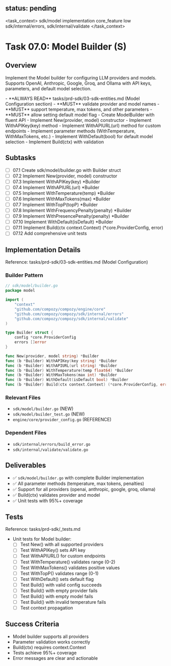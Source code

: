 ## status: pending

<task_context>
<domain>sdk/model</domain>
<type>implementation</type>
<scope>core_feature</scope>
<complexity>low</complexity>
<dependencies>sdk/internal/errors, sdk/internal/validate</dependencies>
</task_context>

# Task 07.0: Model Builder (S)

## Overview

Implement the Model builder for configuring LLM providers and models. Supports OpenAI, Anthropic, Google, Groq, and Ollama with API keys, parameters, and default model selection.

<critical>
- **ALWAYS READ** tasks/prd-sdk/03-sdk-entities.md (Model Configuration section)
- **MUST** validate provider and model names
- **MUST** support temperature, max tokens, and other parameters
- **MUST** allow setting default model flag
</critical>

<requirements>
- Create ModelBuilder with fluent API
- Implement New(provider, model) constructor
- Implement WithAPIKey(key) method
- Implement WithAPIURL(url) method for custom endpoints
- Implement parameter methods (WithTemperature, WithMaxTokens, etc.)
- Implement WithDefault(bool) for default model selection
- Implement Build(ctx) with validation
</requirements>

## Subtasks

- [ ] 07.1 Create sdk/model/builder.go with Builder struct
- [ ] 07.2 Implement New(provider, model) constructor
- [ ] 07.3 Implement WithAPIKey(key) *Builder
- [ ] 07.4 Implement WithAPIURL(url) *Builder
- [ ] 07.5 Implement WithTemperature(temp) *Builder
- [ ] 07.6 Implement WithMaxTokens(max) *Builder
- [ ] 07.7 Implement WithTopP(topP) *Builder
- [ ] 07.8 Implement WithFrequencyPenalty(penalty) *Builder
- [ ] 07.9 Implement WithPresencePenalty(penalty) *Builder
- [ ] 07.10 Implement WithDefault(isDefault) *Builder
- [ ] 07.11 Implement Build(ctx context.Context) (*core.ProviderConfig, error)
- [ ] 07.12 Add comprehensive unit tests

## Implementation Details

Reference: tasks/prd-sdk/03-sdk-entities.md (Model Configuration)

### Builder Pattern

```go
// sdk/model/builder.go
package model

import (
    "context"
    "github.com/compozy/compozy/engine/core"
    "github.com/compozy/compozy/sdk/internal/errors"
    "github.com/compozy/compozy/sdk/internal/validate"
)

type Builder struct {
    config *core.ProviderConfig
    errors []error
}

func New(provider, model string) *Builder
func (b *Builder) WithAPIKey(key string) *Builder
func (b *Builder) WithAPIURL(url string) *Builder
func (b *Builder) WithTemperature(temp float64) *Builder
func (b *Builder) WithMaxTokens(max int) *Builder
func (b *Builder) WithDefault(isDefault bool) *Builder
func (b *Builder) Build(ctx context.Context) (*core.ProviderConfig, error)
```

### Relevant Files

- `sdk/model/builder.go` (NEW)
- `sdk/model/builder_test.go` (NEW)
- `engine/core/provider_config.go` (REFERENCE)

### Dependent Files

- `sdk/internal/errors/build_error.go`
- `sdk/internal/validate/validate.go`

## Deliverables

- ✅ `sdk/model/builder.go` with complete Builder implementation
- ✅ All parameter methods (temperature, max tokens, penalties)
- ✅ Support for all providers (openai, anthropic, google, groq, ollama)
- ✅ Build(ctx) validates provider and model
- ✅ Unit tests with 95%+ coverage

## Tests

Reference: tasks/prd-sdk/_tests.md

- Unit tests for Model builder:
  - [ ] Test New() with all supported providers
  - [ ] Test WithAPIKey() sets API key
  - [ ] Test WithAPIURL() for custom endpoints
  - [ ] Test WithTemperature() validates range (0-2)
  - [ ] Test WithMaxTokens() validates positive values
  - [ ] Test WithTopP() validates range (0-1)
  - [ ] Test WithDefault() sets default flag
  - [ ] Test Build() with valid config succeeds
  - [ ] Test Build() with empty provider fails
  - [ ] Test Build() with empty model fails
  - [ ] Test Build() with invalid temperature fails
  - [ ] Test context propagation

## Success Criteria

- Model builder supports all providers
- Parameter validation works correctly
- Build(ctx) requires context.Context
- Tests achieve 95%+ coverage
- Error messages are clear and actionable

